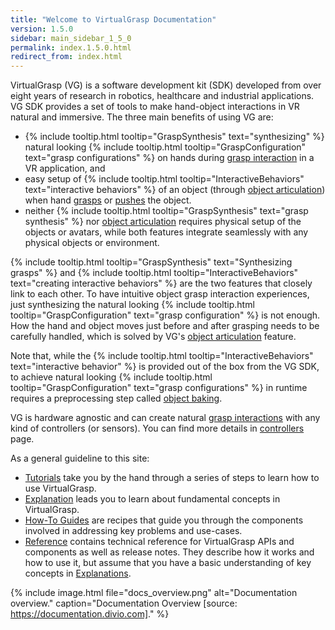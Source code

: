 ```yaml
---
title: "Welcome to VirtualGrasp Documentation"
version: 1.5.0
sidebar: main_sidebar_1_5_0
permalink: index.1.5.0.html
redirect_from: index.html
---
```


VirtualGrasp (VG) is a software development kit (SDK) developed from over eight years of research in robotics, healthcare and industrial applications.
VG SDK provides a set of tools to make hand-object interactions in VR natural and immersive. The three main benefits of using VG are:
* {% include tooltip.html tooltip="GraspSynthesis" text="synthesizing" %} natural looking {% include tooltip.html tooltip="GraspConfiguration" text="grasp configurations" %} on hands during [grasp interaction](grasp_interaction.1.5.0.html) in a VR application, and
* easy setup of {% include tooltip.html tooltip="InteractiveBehaviors" text="interactive behaviors" %} of an object (through [object articulation](object_articulation.1.5.0.html)) when hand [grasps](grasp_interaction.1.5.0.html) or [pushes](push_interaction.1.5.0.html) the object. 
* neither {% include tooltip.html tooltip="GraspSynthesis" text="grasp synthesis" %} nor [object articulation](object_articulation.1.5.0.html) requires physical setup of the objects or avatars, while both features integrate seamlessly with any physical objects or environment.

{% include tooltip.html tooltip="GraspSynthesis" text="Synthesizing grasps" %} and {% include tooltip.html tooltip="InteractiveBehaviors" text="creating interactive behaviors" %} are the two features that closely link to each other. 
To have intuitive object grasp interaction experiences, just synthesizing the natural looking 
{% include tooltip.html tooltip="GraspConfiguration" text="grasp configuration" %} is not enough. How the hand and object moves just before and after grasping needs to be carefully handled, which is solved by VG's [object articulation](object_articulation.1.5.0.html) feature.

Note that, while the {% include tooltip.html tooltip="InteractiveBehaviors" text="interactive behavior" %} is provided out of the box from the VG SDK, 
to achieve natural looking {% include tooltip.html tooltip="GraspConfiguration" text="grasp configurations" %} in runtime
requires a preprocessing step called [object baking](object_baking.1.5.0.html).

VG is hardware agnostic and can create natural [grasp interactions](grasp_interaction.1.5.0.html) with any kind of controllers (or sensors). 
You can find more details in [controllers](controllers.1.5.0.html) page.

As a general guideline to this site:

* [Tutorials](unity_get_started_installation.1.5.0.html) take you by the hand through a series of steps to learn how to use VirtualGrasp.
* [Explanation](controllers.1.5.0.html) leads you to learn about fundamental concepts in VirtualGrasp.
* [How-To Guides](unity_component_myvirtualgrasp.1.5.0.html) are recipes that guide you through the components involved in addressing key problems and use-cases.
* [Reference](virtualgrasp_unityapi.1.5.0.html) contains technical reference for VirtualGrasp APIs and components as well as release notes. They describe how it works and how to use it,
 but assume that you have a basic understanding of key concepts in [Explanations](controllers.1.5.0.html).

{% include image.html file="docs_overview.png" alt="Documentation overview." caption="Documentation Overview [source: https://documentation.divio.com]." %}